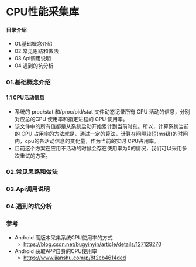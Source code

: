 # CPU性能采集库
#### 目录介绍
- 01.基础概念介绍
- 02.常见思路和做法
- 03.Api调用说明
- 04.遇到的坑分析



### 01.基础概念介绍
#### 1.1 CPU活动信息
- 系统的 proc/stat 和/proc/pid/stat 文件动态记录所有 CPU 活动的信息，分别对应总的CPU 使用率和指定进程的 CPU 使用率。
- 该文件中的所有值都是从系统启动开始累计到当前时刻。所以，计算系统当前的 CPU 占用率的方法就是，通过一定的算法，计算在间隔较短(ms级)的时间内，cpu的各活动信息的变化量，作为当前的实时 CPU占用率。
- 目前这个方案在应用不活动的时候会存在使用率为0的情况，我们可以采用多次重试的方案。


### 02.常见思路和做法




### 03.Api调用说明



### 04.遇到的坑分析


### 参考
- Android 高版本采集系统CPU使用率的方式
  - https://blog.csdn.net/bugyinyin/article/details/127129270
- Android 获取APP自身的CPU使用率
  - https://www.jianshu.com/p/8f2eb4614ded


